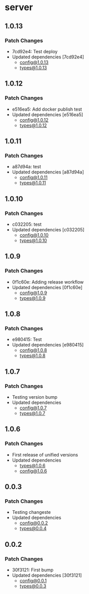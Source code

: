 # server

## 1.0.13

### Patch Changes

- 7cd92e4: Test deploy
- Updated dependencies [7cd92e4]
  - config@1.0.13
  - types@1.0.13

## 1.0.12

### Patch Changes

- e516ea5: Add docker publish test
- Updated dependencies [e516ea5]
  - config@1.0.12
  - types@1.0.12

## 1.0.11

### Patch Changes

- a87d94a: test
- Updated dependencies [a87d94a]
  - config@1.0.11
  - types@1.0.11

## 1.0.10

### Patch Changes

- c032205: test
- Updated dependencies [c032205]
  - config@1.0.10
  - types@1.0.10

## 1.0.9

### Patch Changes

- 0f1c60e: Adding release workflow
- Updated dependencies [0f1c60e]
  - config@1.0.9
  - types@1.0.9

## 1.0.8

### Patch Changes

- e980415: Test
- Updated dependencies [e980415]
  - config@1.0.8
  - types@1.0.8

## 1.0.7

### Patch Changes

- Testing version bump
- Updated dependencies
  - config@1.0.7
  - types@1.0.7

## 1.0.6

### Patch Changes

- First release of unified versions
- Updated dependencies
  - types@1.0.6
  - config@1.0.6

## 0.0.3

### Patch Changes

- Testing changeste
- Updated dependencies
  - config@0.0.2
  - types@0.0.4

## 0.0.2

### Patch Changes

- 30f3121: First bump
- Updated dependencies [30f3121]
  - config@0.0.1
  - types@0.0.3
